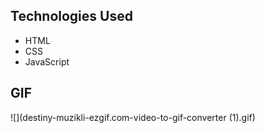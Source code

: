 ## Technologies Used

- HTML
- CSS
- JavaScript

## GIF

![](destiny-muzikli-ezgif.com-video-to-gif-converter (1).gif)
